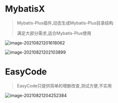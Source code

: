 # MybatisX

> Mybatis-Plus插件,动态生成Mybatis-Plus目录结构
>
> 满足大部分需求,适合Mybatis-Plus使用

![image-20210821201618062](https://i0.hdslb.com/bfs/album/e340df0c43c2882ee7317ab6a267e066732ea00e.png)

![image-20210821202103899](https://i0.hdslb.com/bfs/album/8877aee0e6ab95c80eae98c7bd3089cbfb6eb163.png)





# EasyCode

> EasyCode只提供简单的增删改查,测试方便,不实用

![image-20210821204252384](https://i0.hdslb.com/bfs/album/7e5fb67d628d5780f6106a7368804ac61d46b4e6.png)

